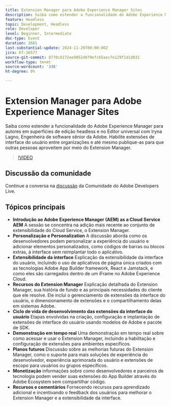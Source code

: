 ```yaml
---
title: Extension Manager para Adobe Experience Manager Sites
description: Saiba como estender a funcionalidade do Adobe Experience Manager com o Extension Manager, permitindo extensões e personalização da interface do usuário entre organizações sem reimplantar todo o aplicativo, conforme demonstrado por Iryna Lagno, Engenheira de software sênior do Adobe.
feature: Headless
topic: Development, Headless
role: Developer
level: Beginner, Intermediate
doc-type: Event
duration: 1661
last-substantial-update: 2024-11-26T00:00:00Z
jira: KT-16577
source-git-commit: 8770c8172ee90524079efc65aec7e129f1d1d031
workflow-type: tm+mt
source-wordcount: '338'
ht-degree: 0%

---
```



# Extension Manager para Adobe Experience Manager Sites

Saiba como estender a funcionalidade do Adobe Experience Manager para autores em superfícies de edição headless e no Editor universal com Iryna Lagno, Engenheira de software sênior da Adobe. Habilite extensões de interface do usuário entre organizações e até mesmo publique-as para que outras pessoas aproveitem por meio do Extension Manager.

>[!VIDEO](https://video.tv.adobe.com/v/3440433/?learn=on&enablevpops&captions=por_br)

## Discussão da comunidade

Continue a conversa na [discussão](https://adobe.ly/48N59Uj) da Comunidade do Adobe Developers Live.

## Tópicos principais

* **Introdução ao Adobe Experience Manager (AEM) as a Cloud Service AEM** A sessão se concentra na adição mais recente ao conjunto de extensibilidade do Cloud Service, o Extension Manager.
* **Personalização e Personalization** A discussão aborda como os desenvolvedores podem personalizar a experiência do usuário e adicionar elementos personalizados, como códigos de barras ou blocos extras, à interface sem reimplantar todo o aplicativo.
* **Extensibilidade da interface** Explicação da extensibilidade da interface do usuário, incluindo o uso de aplicativos de página única criados com as tecnologias Adobe App Builder framework, React e Jamstack, e como eles são carregados dentro de um iFrame no Adobe Experience Cloud.
* **Recursos do Extension Manager** Explicação detalhada do Extension Manager, sua história de fundo e as principais necessidades do cliente que ele resolve. Ele inclui o gerenciamento de extensões da interface do usuário, o dimensionamento de extensões e o compartilhamento delas em sistemas Adobe.
* **Ciclo de vida de desenvolvimento das extensões da interface do usuário** Etapas envolvidas na criação, configuração e implantação de extensões de interface do usuário usando modelos de Adobe e pacote de SDK.
* **Demonstração em tempo real** Uma demonstração em tempo real sobre como acessar e usar o Extension Manager, incluindo a habilitação e configuração de extensões para ambientes específicos.
* **Planos futuros** Discussão sobre as melhorias futuras do Extension Manager, como o suporte para mais soluções de experiência do desenvolvedor, experiência aprimorada do usuário e extensões de escopo para usuários ou grupos específicos.
* **Monetização** informações sobre como desenvolvedores e parceiros de tecnologia podem vender suas extensões do App Builder através do Adobe Ecosystem sem compartilhar código.
* **Recursos e comentários** Fornecendo recursos para aprendizado adicional e incentivando o feedback dos usuários para melhorar o Extension Manager e a extensibilidade da interface.